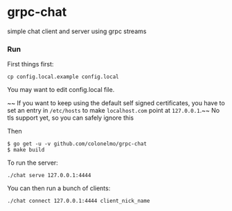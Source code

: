 # grpc-chat

simple chat client and server using grpc streams

### Run
First things first:
```
cp config.local.example config.local
```
You may want to edit config.local file.

~~ If you want to keep using the default self signed certificates, you have to set an entry in ```/etc/hosts``` to make ```localhost.com``` point at ```127.0.0.1```.~~ No tls support yet, so you can safely ignore this

Then

```
$ go get -u -v github.com/colonelmo/grpc-chat
$ make build
```
To run the server:
```
./chat serve 127.0.0.1:4444
```

You can then run a bunch of clients:
```
./chat connect 127.0.0.1:4444 client_nick_name
```
